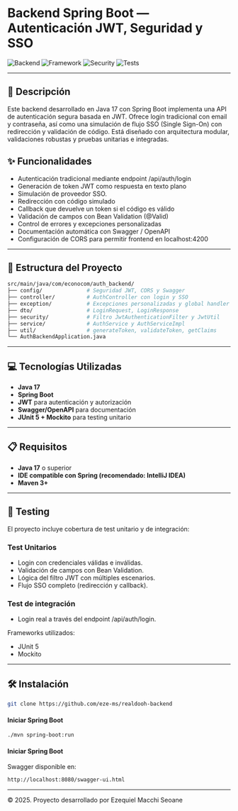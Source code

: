 # Backend Spring Boot — Autenticación JWT, Seguridad y SSO

![Backend](https://img.shields.io/badge/backend-Java%2017-orange?style=flat-square)
![Framework](https://img.shields.io/badge/framework-Spring%20Boot-6db33f?style=flat-square)
![Security](https://img.shields.io/badge/security-JWT-yellow?style=flat-square)
![Tests](https://img.shields.io/badge/tests-JUnit%205-blue?style=flat-square)

---

## 📄 Descripción

Este backend desarrollado en Java 17 con Spring Boot implementa una API de autenticación segura basada en JWT. Ofrece login tradicional con email y contraseña, así como una simulación de flujo SSO (Single Sign-On) con redirección y validación de código. Está diseñado con arquitectura modular, validaciones robustas y pruebas unitarias e integradas.


## ✨ Funcionalidades
- Autenticación tradicional mediante endpoint /api/auth/login
- Generación de token JWT como respuesta en texto plano
- Simulación de proveedor SSO.
- Redirección con código simulado
- Callback que devuelve un token si el código es válido
- Validación de campos con Bean Validation (@Valid)
- Control de errores y excepciones personalizadas
- Documentación automática con Swagger / OpenAPI
- Configuración de CORS para permitir frontend en localhost:4200

---

## 🧱 Estructura del Proyecto
```bash
src/main/java/com/econocom/auth_backend/
├── config/              # Seguridad JWT, CORS y Swagger
├── controller/          # AuthController con login y SSO
├── exception/           # Excepciones personalizadas y global handler
├── dto/                 # LoginRequest, LoginResponse
├── security/            # Filtro JwtAuthenticationFilter y JwtUtil
├── service/             # AuthService y AuthServiceImpl
├── util/                # generateToken, validateToken, getClaims
└── AuthBackendApplication.java
```
---

## 💻 Tecnologías Utilizadas

- **Java 17**
- **Spring Boot**
- **JWT** para autenticación y autorización
- **Swagger/OpenAPI** para documentación
- **JUnit 5 + Mockito** para testing unitario

---

## 📋 Requisitos

- **Java 17** o superior
- **IDE compatible con Spring (recomendado: IntelliJ IDEA)**
- **Maven 3+**

---

## 🧪 Testing
El proyecto incluye cobertura de test unitario y de integración:

### Test Unitarios

- Login con credenciales válidas e inválidas.
- Validación de campos con Bean Validation.
- Lógica del filtro JWT con múltiples escenarios.
- Flujo SSO completo (redirección y callback).

### Test de integración
- Login real a través del endpoint /api/auth/login.

Frameworks utilizados:

- JUnit 5
- Mockito
---

## 🛠️ Instalación
```bash
git clone https://github.com/eze-ms/realdooh-backend
```


#### Iniciar Spring Boot

```bash
./mvn spring-boot:run

```
#### Iniciar Spring Boot
Swagger disponible en:
```bash
http://localhost:8080/swagger-ui.html

```

---

© 2025. Proyecto desarrollado por Ezequiel Macchi Seoane